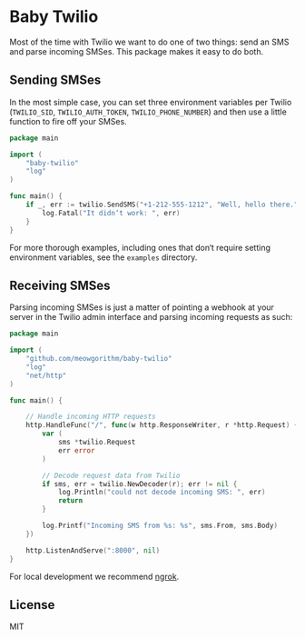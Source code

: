 Baby Twilio
===========

Most of the time with Twilio we want to do one of two things: send an SMS and
parse incoming SMSes. This package makes it easy to do both.


## Sending SMSes

In the most simple case, you can set three environment variables per Twilio
(`TWILIO_SID`, `TWILIO_AUTH_TOKEN`, `TWILIO_PHONE_NUMBER`) and then use a
little function to fire off your SMSes.

```go
package main

import (
	"baby-twilio"
	"log"
)

func main() {
	if _, err := twilio.SendSMS("+1-212-555-1212", "Well, hello there."); err != nil {
		log.Fatal("It didn‘t work: ", err)
	}
}
```

For more thorough examples, including ones that don‘t require setting
environment variables, see the `examples` directory.


## Receiving SMSes

Parsing incoming SMSes is just a matter of pointing a webhook at your server
in the Twilio admin interface and parsing incoming requests as such:

```go
package main

import (
	"github.com/meowgorithm/baby-twilio"
	"log"
	"net/http"
)

func main() {

	// Handle incoming HTTP requests
	http.HandleFunc("/", func(w http.ResponseWriter, r *http.Request) {
		var (
			sms *twilio.Request
			err error
		)

		// Decode request data from Twilio
		if sms, err = twilio.NewDecoder(r); err != nil {
			log.Println("could not decode incoming SMS: ", err)
			return
		}

		log.Printf("Incoming SMS from %s: %s", sms.From, sms.Body)
	})

	http.ListenAndServe(":8000", nil)
}
```

For local development we recommend [ngrok][ng].


## License

MIT

[ng]: https://ngrok.com
